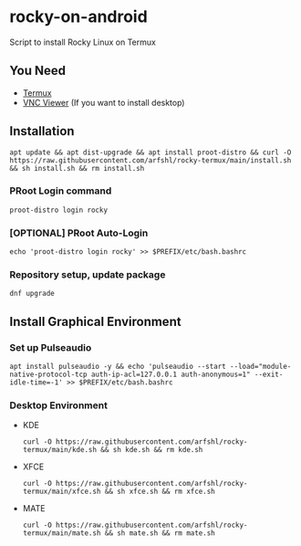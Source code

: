 # rocky-on-android
Script to install Rocky Linux on Termux
## You Need
- [Termux](https://f-droid.org/packages/com.termux)
- [VNC Viewer](https://play.google.com/store/apps/details?id=com.realvnc.viewer.android) (If you want to install desktop)
## Installation

    apt update && apt dist-upgrade && apt install proot-distro && curl -O https://raw.githubusercontent.com/arfshl/rocky-termux/main/install.sh && sh install.sh && rm install.sh

### PRoot Login command

    proot-distro login rocky

### [OPTIONAL] PRoot Auto-Login

    echo 'proot-distro login rocky' >> $PREFIX/etc/bash.bashrc

### Repository setup, update package

    dnf upgrade

## Install Graphical Environment
### Set up Pulseaudio

    apt install pulseaudio -y && echo 'pulseaudio --start --load="module-native-protocol-tcp auth-ip-acl=127.0.0.1 auth-anonymous=1" --exit-idle-time=-1' >> $PREFIX/etc/bash.bashrc

### Desktop Environment
- KDE 

      curl -O https://raw.githubusercontent.com/arfshl/rocky-termux/main/kde.sh && sh kde.sh && rm kde.sh

- XFCE

      curl -O https://raw.githubusercontent.com/arfshl/rocky-termux/main/xfce.sh && sh xfce.sh && rm xfce.sh

- MATE 

      curl -O https://raw.githubusercontent.com/arfshl/rocky-termux/main/mate.sh && sh mate.sh && rm mate.sh
